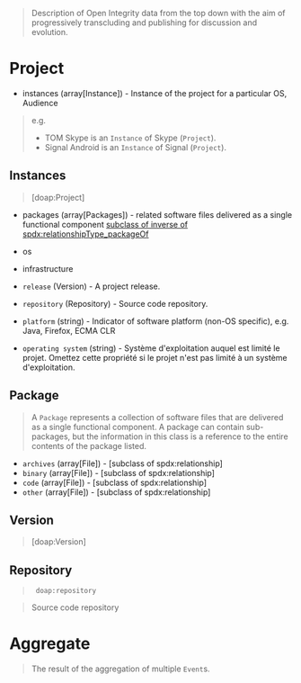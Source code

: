 > Description of Open Integrity data from the top down with the aim of progressively transcluding and publishing for discussion and evolution.

# Project

>

- instances (array[Instance]) - Instance of the project for a particular OS, Audience

> e.g.
> - TOM Skype is an `Instance` of Skype (`Project`).
> - Signal Android is an `Instance` of Signal (`Project`).

## Instances

> [doap:Project]

- packages (array[Packages]) - related software files delivered as a single functional component [subclass of inverse of spdx:relationshipType_packageOf](relationshipType_packageOf)
- os
- infrastructure

- `release` (Version) - A project release.
- `repository` (Repository) - Source code repository.
- `platform` (string) - Indicator of software platform (non-OS specific), e.g. Java, Firefox, ECMA CLR
- `operating system` (string) - Système d'exploitation auquel est limité le projet. Omettez cette propriété si le projet n'est pas limité à un système d'exploitation.

## Package

> A `Package` represents a collection of software files that are delivered as a single functional component. A package can contain sub-packages, but the information in this class is a reference to the entire contents of the package listed.

- `archives` (array[File]) - [subclass of spdx:relationship]
- `binary` (array[File]) - [subclass of spdx:relationship]
- `code` (array[File]) - [subclass of spdx:relationship]
- `other` (array[File]) - [subclass of spdx:relationship]

## Version

> [doap:Version]

>


## Repository

>      doap:repository

> Source code repository

# Aggregate
> The result of the aggregation of multiple `Event`s.

